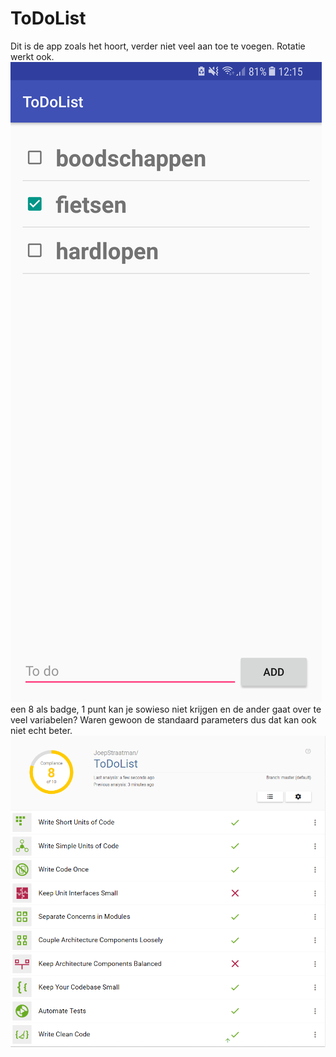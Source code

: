 # ToDoList
Dit is de app zoals het hoort, verder niet veel aan toe te voegen. Rotatie werkt ook.
![alt text](https://github.com/JoepStraatman/ToDoList/blob/master/doc/Screenshot_20171123-121557.png?raw=true)
een 8 als badge, 1 punt kan je sowieso niet krijgen en de ander gaat over te veel variabelen? Waren gewoon de standaard parameters dus dat kan ook niet echt beter.
![alt text](https://github.com/JoepStraatman/ToDoList/blob/master/doc/badge.png?raw=true)
